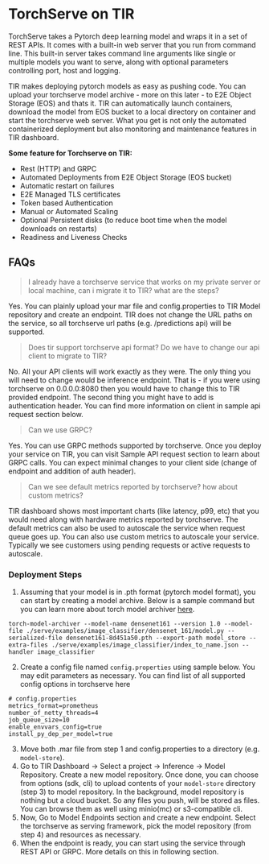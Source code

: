 # TorchServe on TIR
TorchServe takes a Pytorch deep learning model and wraps it in a set of REST APIs. It comes with a built-in web server that you run from command line. This built-in server takes command line arguments like single or multiple models you want to serve, along with optional parameters controlling port, host and logging.

TIR makes deploying pytorch models as easy as pushing code. You can upload your torchserve model archive - more on this later - to E2E Object Storage (EOS) and thats it. TIR can automatically launch containers, download the model from EOS bucket to a local directory on container and start the torchserve web server. What you get is not only the automated containerized deployment but also monitoring and maintenance features in TIR dashboard.

**Some feature for Torchserve on TIR:**
- Rest (HTTP) and GRPC
- Automated Deployments from E2E Object Storage (EOS bucket)
- Automatic restart on failures
- E2E Managed TLS certificates
- Token based Authentication
- Manual or Automated Scaling
- Optional Persistent disks (to reduce boot time when the model downloads on restarts)
- Readiness and Liveness Checks

## FAQs
> I already have a torchserve service that works on my private server or local machine, can i migrate it to TIR? what are the steps?

Yes. You can plainly upload your mar file and config.properties to TIR Model repository and create an endpoint. TIR does not change the URL paths on the service, so all torchserve url paths (e.g. /predictions api) will be supported. 

> Does tir support torchserve api format? Do we have to change our api client to migrate to TIR?
 
No. All your API clients will work exactly as they were. The only thing you will need to change would be inference endpoint. That is - if you were using torchserve on 0.0.0.0:8080 then you would have to change this to TIR provided endpoint. The second thing you might have to add is authentication header. You can find more information on client in sample api request section below.

> Can we use GRPC?

Yes. You can use GRPC methods supported by torchserve. Once you deploy your service on TIR, you can visit Sample API request section to learn about GRPC calls. You can expect minimal changes to your client side (change of endpoint and addition of auth header).

> Can we see default metrics reported by torchserve? how about custom metrics?

TIR dashboard shows most important charts (like latency, p99, etc) that you would need along with hardware metrics reported by torchserve. The default metrics can also be used to autoscale the service when request queue goes up. You can also use custom metrics to autoscale your service. Typically we see customers using pending requests or active requests to autoscale. 


### Deployment Steps
1. Assuming that your model is in .pth format (pytorch model format), you can start by creating a model archive. Below is a sample command but you can learn more about torch model archiver [here](https://github.com/pytorch/serve/blob/master/model-archiver/README.md).

```
torch-model-archiver --model-name densenet161 --version 1.0 --model-file ./serve/examples/image_classifier/densenet_161/model.py --serialized-file densenet161-8d451a50.pth --export-path model_store --extra-files ./serve/examples/image_classifier/index_to_name.json --handler image_classifier
```

2. Create a config file named `config.properties` using sample below. You may edit parameters as necessary. You can find list of all supported config options in torchserve here

```
# config.properties
metrics_format=prometheus
number_of_netty_threads=4
job_queue_size=10
enable_envvars_config=true
install_py_dep_per_model=true
```

3. Move both .mar file from step 1 and config.properties to a directory (e.g. `model-store`). 
4. Go to TIR Dashboard -> Select a project -> Inference -> Model Repository. Create a new model repository. Once done, you can choose from options (sdk, cli) to upload contents of your `model-store` directory (step 3) to model repository. In the background, model repository is nothing but a cloud bucket. So any files you push, will be stored as files. You can browse them as well using minio(mc) or s3-compatible cli.
5. Now, Go to Model Endpoints section and create a new endpoint. Select the torchserve as serving framework, pick the model repository (from step 4) and resources as necessary.
6. When the endpoint is ready, you can start using the service through REST API or GRPC. More details on this in following section. 

